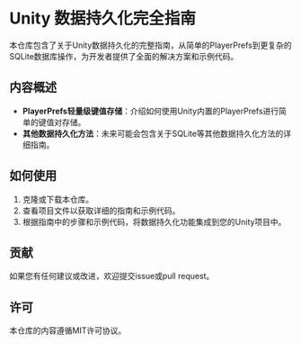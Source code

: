 # Unity 数据持久化完全指南  

本仓库包含了关于Unity数据持久化的完整指南，从简单的PlayerPrefs到更复杂的SQLite数据库操作，为开发者提供了全面的解决方案和示例代码。  

## 内容概述  

- **PlayerPrefs轻量级键值存储**：介绍如何使用Unity内置的PlayerPrefs进行简单的键值对存储。  
- **其他数据持久化方法**：未来可能会包含关于SQLite等其他数据持久化方法的详细指南。  
  
## 如何使用  

1. 克隆或下载本仓库。  
2. 查看项目文件以获取详细的指南和示例代码。
3. 根据指南中的步骤和示例代码，将数据持久化功能集成到您的Unity项目中。  

## 贡献  

如果您有任何建议或改进，欢迎提交issue或pull request。  

## 许可  

本仓库的内容遵循MIT许可协议。